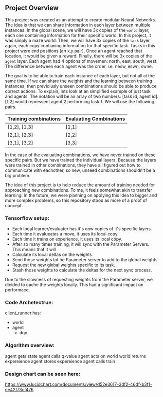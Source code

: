 ## Project Overview
This project was created as an attempt to create modular Neural Networks.  The idea is that we can share information in each layer between multiple instances.  In the global scene, we will have 3x copies of the `world` layer, each one containing information for their specific world.  In this project, it was simply a maze world.  Then, we will have 3x copies of the `task` layer, again, each copy contianing information for that specific task.  Tasks in this project were end positions (an x,y pair).  Once an agent reached that location, it would be given a reward.  Finally, there will be 3x copies of the `agent` layer.  Each agent had 4 options of movemen: north, east, south, west.  The difference between each agent was the order, i.e. nesw, eswn, swne.

The goal is to be able to train each instance of each layer, but not all at the same time.  If we can share the weights and the learning between training instances, then previoiusly unseen combinations should be able to produce correct actions.  To explain, lets look at an simplified example of just task and agents.  The notation will be an array of two numbers: [task id, agent id].  [1,2] would repressent agent 2 performing task 1.  We will use the following pairs.

|Training combinations|Evaluating Combinations|
|---|---|
|       [1,2], [1,3]|[1,1]|
|[2,1],        [2,3]|[2,2]|
|[3,1], [3,2]|[3,3]|

In the case of the evaluating combinations, we have never trained on these specific pairs.  But we have trained the individual layers.  Because the layers were trained in other combinations, they have all figured out how to communicate with eachother, so new, unseed combinations shouldn't be a big problem.

The idea of this project is to help reduce the amount of training needed for approaching new combinations.  To me, it feels somewhat akin to transfer learning.  In the future, we were planning on applying this idea to bigger and more complex problems, so this repository stood as more of a proof of concept.

### Tensorflow setup:
* Each local learner/evaluater has it's onw copies of it's specific layers.
* Each time it evalueates a move, it uses its local copy.
* Each time it trains on experience, it uses its local copy.
 * After so many times training, it will sync with the Parameter Servers.  This means that it will
  * Calculate its local deltas on the weights
  * Send those weights tot he Parameter server to add to the global weights
  * Request the new global weights specific to its task.
  * Stash those weights to calculate the deltas for the next sync process.
  
Due to the slowness of requesting weights from the Parameter server, we dicided to cache the weights locally.  This had a significant impact on performace.
  

### Code Archetectrue:
client_runner has:
 - world
 - agent
   - dqn

### Algorithm overview:
agent gets state 
agent calls q-value
agent acts on world
world returns expereience
agent stores expereience
agent calls train


### Design chart can be seen here:
https://www.lucidchart.com/documents/view/d52e3617-3df2-46df-b3f1-ee42f73cf476 
